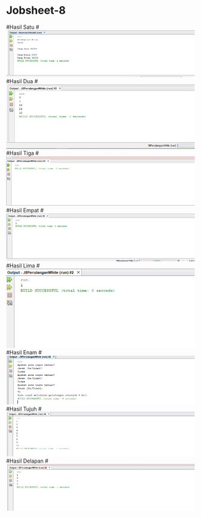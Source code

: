 # Jobsheet-8
#Hasil Satu
#![AltText](https://github.com/natasyaadelia/Jobsheet-8/blob/master/Challange%20Koperasi%20Sekolah.png "Hasil Satu")
#Hasil Dua
#![AltText](https://github.com/natasyaadelia/Jobsheet-8/blob/master/Foreach.png "Hasil Dua")
#Hasil Tiga
#![AltText](https://github.com/natasyaadelia/Jobsheet-8/blob/master/Latihan%201.png "Hasil Tiga")
#Hasil Empat
#![AltText](https://github.com/natasyaadelia/Jobsheet-8/blob/master/Latihan%202.png "Hasil Empat")
#Hasil Lima
#![AltText](https://github.com/natasyaadelia/Jobsheet-8/blob/master/Latihan%203.png "Hasil Lima")
#Hasil Enam
#![AltText](https://github.com/natasyaadelia/Jobsheet-8/blob/master/Perulangan%20While.png "Hasil Enam")
#Hasil Tujuh
#![AltText](https://github.com/natasyaadelia/Jobsheet-8/blob/master/Praktikum%202.png "Hasil Tujuh")
#Hasil Delapan
#![AltText](https://github.com/natasyaadelia/Jobsheet-8/blob/master/Praktikum.png "Hasil Delapan")
